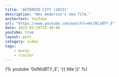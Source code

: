 ```yaml
---
title: 'ASTEROID CITY (2023)'
description: "Wes Anderson's new film."
anchortext: YouTube
url: "https://www.youtube.com/watch?v=0xlNlzBTY_E"
date: 2023-03-29T15:30:00
youtube: true
layout: post
category: video
tags:
    - movie
    - trailer
---
```

{% youtube '0xlNlzBTY_E', '{{ title }}' %}